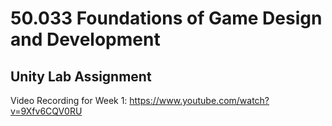 # 50.033 Foundations of Game Design and Development

## Unity Lab Assignment

Video Recording for Week 1: https://www.youtube.com/watch?v=9Xfv6CQV0RU
